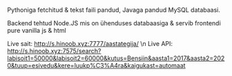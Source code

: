 Pythoniga fetchitud & tekst faili pandud,
Javaga pandud MySQL databaasi.

Backend tehtud Node.JS mis on ühenduses databaasiga & servib frontendi pure vanilla js & html

Live sait: http://s.hinoob.xyz:7777/aastategija/ \n
Live API: http://s.hinoob.xyz:7575/search?labisoit1=50000&labisoit2=60000&kutus=Bensiin&aasta1=2017&aasta2=2020&tuup=esivedu&kere=luukp%C3%A4ra&kaigukast=automaat

